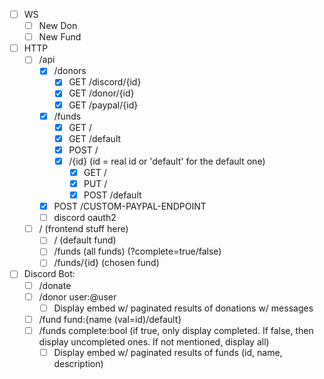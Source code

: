 - [ ] WS
  - [ ] New Don
  - [ ] New Fund
- [ ] HTTP
  - [ ] /api
    - [x] /donors
      - [x] GET /discord/{id}
      - [x] GET /donor/{id}
      - [x] GET /paypal/{id}
    - [x] /funds
      - [x] GET /
      - [x] GET /default
      - [x] POST /
      - [x] /{id} (id = real id or 'default' for the default one)
        - [x] GET /
        - [x] PUT /
        - [x] POST /default
    - [x] POST /CUSTOM-PAYPAL-ENDPOINT
    - [ ] discord oauth2
  - [ ] / (frontend stuff here)
    - [ ] / (default fund)
    - [ ] /funds (all funds) (?complete=true/false)
    - [ ] /funds/{id} (chosen fund)
- [ ] Discord Bot:
  - [ ] /donate
  - [ ] /donor user:@user
    - [ ] Display embed w/ paginated results of donations w/ messages
  - [ ] /fund fund:{name (val=id)/default}
  - [ ] /funds complete:bool (if true, only display completed. If false, then display uncompleted ones. If not mentioned, display all)
    - [ ] Display embed w/ paginated results of funds (id, name, description)